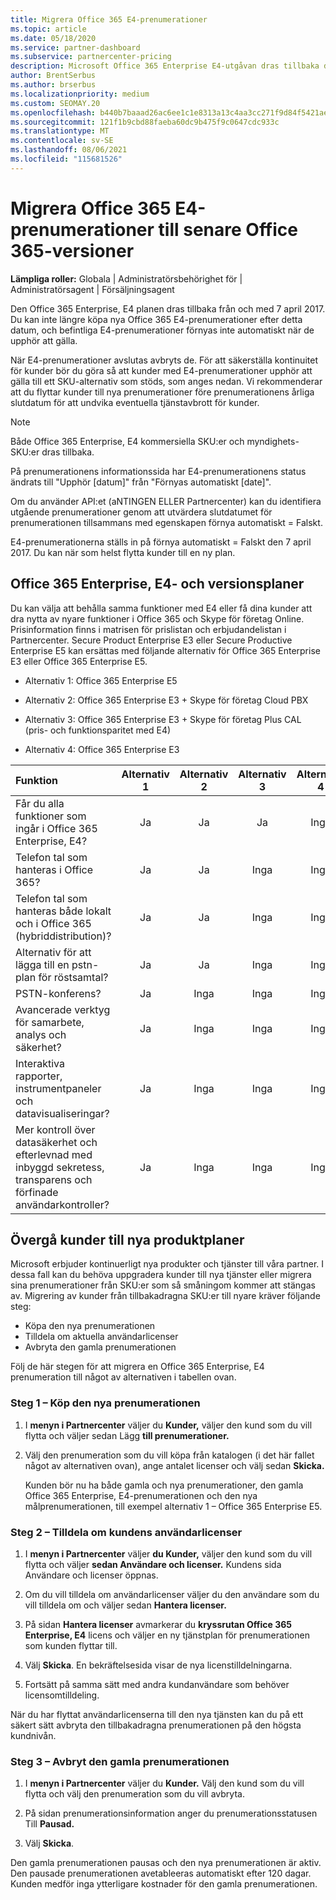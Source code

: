 ```yaml
---
title: Migrera Office 365 E4-prenumerationer
ms.topic: article
ms.date: 05/18/2020
ms.service: partner-dashboard
ms.subservice: partnercenter-pricing
description: Microsoft Office 365 Enterprise E4-utgåvan dras tillbaka den 7 april 2017. Lär dig hur du migrerar dina kundprenumerationer till nyare versioner av Office 365.
author: BrentSerbus
ms.author: brserbus
ms.localizationpriority: medium
ms.custom: SEOMAY.20
ms.openlocfilehash: b440b7baaad26ac6ee1c1e8313a13c4aa3cc271f9d84f5421aeb07edf1ea8a84
ms.sourcegitcommit: 121f1b9cbd88faeba60dc9b475f9c0647cdc933c
ms.translationtype: MT
ms.contentlocale: sv-SE
ms.lasthandoff: 08/06/2021
ms.locfileid: "115681526"
---
```

# <a name="migrate-office-365-e4-subscriptions-to-newer-office-365-versions"></a>Migrera Office 365 E4-prenumerationer till senare Office 365-versioner

**Lämpliga roller:** Globala | Administratörsbehörighet för | Administratörsagent | Försäljningsagent

Den Office 365 Enterprise, E4 planen dras tillbaka från och med 7 april 2017. Du kan inte längre köpa nya Office 365 E4-prenumerationer efter detta datum, och befintliga E4-prenumerationer förnyas inte automatiskt när de upphör att gälla.

När E4-prenumerationer avslutas avbryts de. För att säkerställa kontinuitet för kunder bör du göra så att kunder med E4-prenumerationer upphör att gälla till ett SKU-alternativ som stöds, som anges nedan. Vi rekommenderar att du flyttar kunder till nya prenumerationer före prenumerationens årliga slutdatum för att undvika eventuella tjänstavbrott för kunder. 

> [!NOTE]  
> Både Office 365 Enterprise, E4 kommersiella SKU:er och myndighets-SKU:er dras tillbaka.
 
På prenumerationens informationssida har E4-prenumerationens status ändrats till "Upphör [datum]" från "Förnyas automatiskt [date]". 

Om du använder API:et (aNTINGEN ELLER Partnercenter) kan du identifiera utgående prenumerationer genom att utvärdera slutdatumet för prenumerationen tillsammans med egenskapen förnya automatiskt = Falskt. 

E4-prenumerationerna ställs in på förnya automatiskt = Falskt den 7 april 2017. Du kan när som helst flytta kunder till en ny plan. 

## <a name="office-365-enterprise-e4-edition-replacement-plans"></a>Office 365 Enterprise, E4- och versionsplaner

Du kan välja att behålla samma funktioner med E4 eller få dina kunder att dra nytta av nyare funktioner i Office 365 och Skype för företag Online. Prisinformation finns i matrisen för prislistan och erbjudandelistan i Partnercenter. Secure Product Enterprise E3 eller Secure Productive Enterprise E5 kan ersättas med följande alternativ för Office 365 Enterprise E3 eller Office 365 Enterprise E5.

- Alternativ 1: Office 365 Enterprise E5

- Alternativ 2: Office 365 Enterprise E3 + Skype för företag Cloud PBX

- Alternativ 3: Office 365 Enterprise E3 + Skype för företag Plus CAL (pris- och funktionsparitet med E4)

- Alternativ 4: Office 365 Enterprise E3


| Funktion | Alternativ 1 | Alternativ 2 | Alternativ 3 | Alternativ 4 |
| :---    | :------: |   :---:  |   :---:  |   :---:  |
| Får du alla funktioner som ingår i Office 365 Enterprise, E4? | Ja | Ja | Ja | Inga |
| Telefon tal som hanteras i Office 365? | Ja | Ja | Inga | Inga |
| Telefon tal som hanteras både lokalt och i Office 365 (hybriddistribution)? | Ja | Ja | Inga | Inga |
| Alternativ för att lägga till en pstn-plan för röstsamtal? | Ja | Ja | Inga | Inga |
| PSTN-konferens? | Ja | Inga | Inga | Inga |
| Avancerade verktyg för samarbete, analys och säkerhet? | Ja | Inga | Inga | Inga |
| Interaktiva rapporter, instrumentpaneler och datavisualiseringar? | Ja | Inga | Inga | Inga | 
| Mer kontroll över datasäkerhet och efterlevnad med inbyggd sekretess, transparens och förfinade användarkontroller? | Ja | Inga | Inga | Inga | 

## <a name="transition-customers-to-new-product-plans"></a>Övergå kunder till nya produktplaner

Microsoft erbjuder kontinuerligt nya produkter och tjänster till våra partner. I dessa fall kan du behöva uppgradera kunder till nya tjänster eller migrera sina prenumerationer från SKU:er som så småningom kommer att stängas av. Migrering av kunder från tillbakadragna SKU:er till nyare kräver följande steg:

-   Köpa den nya prenumerationen
-   Tilldela om aktuella användarlicenser
-   Avbryta den gamla prenumerationen

Följ de här stegen för att migrera en Office 365 Enterprise, E4 prenumeration till något av alternativen i tabellen ovan.

### <a name="step-1---purchase-the-new-subscription"></a>Steg 1 – Köp den nya prenumerationen

1. I **menyn i Partnercenter** väljer du **Kunder,** väljer den kund som du vill flytta och väljer sedan Lägg **till prenumerationer.**

2. Välj den prenumeration som du vill köpa från katalogen (i det här fallet något av alternativen ovan), ange antalet licenser och välj sedan **Skicka.**

   Kunden bör nu ha både gamla och nya prenumerationer, den gamla Office 365 Enterprise, E4-prenumerationen och den nya målprenumerationen, till exempel alternativ 1 – Office 365 Enterprise E5.

### <a name="step-2---reassign-the-customers-users-licenses"></a>Steg 2 – Tilldela om kundens användarlicenser

1. I **menyn i Partnercenter** väljer **du Kunder,** väljer den kund som du vill flytta och väljer **sedan Användare och licenser.** Kundens sida Användare och licenser öppnas.

2. Om du vill tilldela om användarlicenser väljer du den användare som du vill tilldela om och väljer sedan **Hantera licenser.**

3. På sidan **Hantera licenser** avmarkerar du **kryssrutan Office 365 Enterprise, E4** licens och väljer en ny tjänstplan för prenumerationen som kunden flyttar till.

4. Välj **Skicka**. En bekräftelsesida visar de nya licenstilldelningarna.

5. Fortsätt på samma sätt med andra kundanvändare som behöver licensomtilldeling.

När du har flyttat användarlicenserna till den nya tjänsten kan du på ett säkert sätt avbryta den tillbakadragna prenumerationen på den högsta kundnivån.

### <a name="step-3---cancel-the-old-subscription"></a>Steg 3 – Avbryt den gamla prenumerationen

1. I **menyn i Partnercenter** väljer du **Kunder.** Välj den kund som du vill flytta och välj den prenumeration som du vill avbryta.

2. På sidan prenumerationsinformation anger du prenumerationsstatusen Till **Pausad.**

3. Välj **Skicka**.

Den gamla prenumerationen pausas och den nya prenumerationen är aktiv. Den pausade prenumerationen avetableeras automatiskt efter 120 dagar. Kunden medför inga ytterligare kostnader för den gamla prenumerationen.



 



